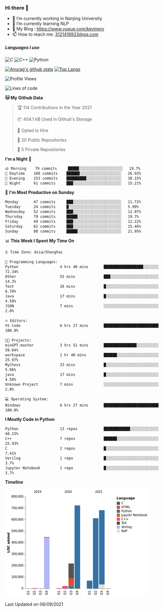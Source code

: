 ### Hi there 👋

- 🔭 I’m currently working in Nanjing University
- 🌱 I’m currently learning NLP
- 👯 My Blog : https://www.yuque.com/kevinpro
- 📫 How to reach me: 3121416933@qq.com

##### Languages I use
![C](https://img.shields.io/badge/-C-000000?style=flat&logo=c)
![C++](https://img.shields.io/badge/-C++-000000?style=flat&logo=c%2B%2B)
![Python](https://img.shields.io/badge/-Python-000000?style=flat&logo=python)

[![Anurag's github stats](https://github-readme-stats.vercel.app/api?username=Ricardokevins)](https://github.com/anuraghazra/github-readme-stats)
[![Top Langs](https://github-readme-stats.vercel.app/api/top-langs/?username=Ricardokevins)](https://github.com/anuraghazra/github-readme-stats)

<!--START_SECTION:waka-->
![Profile Views](http://img.shields.io/badge/Profile%20Views-1-blue)

![Lines of code](https://img.shields.io/badge/From%20Hello%20World%20I%27ve%20Written-2.8%20million%20lines%20of%20code-blue)

**🐱 My Github Data** 

> 🏆 114 Contributions in the Year 2021
 > 
> 📦 404.1 kB Used in Github's Storage 
 > 
> 💼 Opted to Hire
 > 
> 📜 20 Public Repositories 
 > 
> 🔑 5 Private Repositories  
 > 
**I'm a Night 🦉** 

```text
🌞 Morning    79 commits     █████░░░░░░░░░░░░░░░░░░░░   19.7% 
🌆 Daytime    108 commits    ██████░░░░░░░░░░░░░░░░░░░   26.93% 
🌃 Evening    153 commits    █████████░░░░░░░░░░░░░░░░   38.15% 
🌙 Night      61 commits     ███░░░░░░░░░░░░░░░░░░░░░░   15.21%

```
📅 **I'm Most Productive on Sunday** 

```text
Monday       47 commits     ███░░░░░░░░░░░░░░░░░░░░░░   11.72% 
Tuesday      24 commits     █░░░░░░░░░░░░░░░░░░░░░░░░   5.99% 
Wednesday    52 commits     ███░░░░░░░░░░░░░░░░░░░░░░   12.97% 
Thursday     79 commits     █████░░░░░░░░░░░░░░░░░░░░   19.7% 
Friday       49 commits     ███░░░░░░░░░░░░░░░░░░░░░░   12.22% 
Saturday     62 commits     ███░░░░░░░░░░░░░░░░░░░░░░   15.46% 
Sunday       88 commits     █████░░░░░░░░░░░░░░░░░░░░   21.95%

```


📊 **This Week I Spent My Time On** 

```text
⌚︎ Time Zone: Asia/Shanghai

💬 Programming Languages: 
Python                   4 hrs 40 mins       ██████████████████░░░░░░░   72.34% 
Other                    55 mins             ███░░░░░░░░░░░░░░░░░░░░░░   14.3% 
Text                     26 mins             █░░░░░░░░░░░░░░░░░░░░░░░░   6.78% 
Java                     17 mins             █░░░░░░░░░░░░░░░░░░░░░░░░   4.58% 
JSON                     7 mins              ░░░░░░░░░░░░░░░░░░░░░░░░░   2.0%

🔥 Editors: 
VS Code                  6 hrs 27 mins       █████████████████████████   100.0%

🐱‍💻 Projects: 
minGPT-master            3 hrs 51 mins       ███████████████░░░░░░░░░░   59.84% 
workspace                1 hr 40 mins        ██████░░░░░░░░░░░░░░░░░░░   25.97% 
MyChess                  23 mins             █░░░░░░░░░░░░░░░░░░░░░░░░   5.96% 
java                     17 mins             █░░░░░░░░░░░░░░░░░░░░░░░░   4.58% 
Unknown Project          7 mins              ░░░░░░░░░░░░░░░░░░░░░░░░░   2.0%

💻 Operating System: 
Windows                  6 hrs 27 mins       █████████████████████████   100.0%

```

**I Mostly Code in Python** 

```text
Python                   13 repos            ████████████░░░░░░░░░░░░░   48.15% 
C++                      7 repos             ██████░░░░░░░░░░░░░░░░░░░   25.93% 
C                        2 repos             █░░░░░░░░░░░░░░░░░░░░░░░░   7.41% 
Verilog                  1 repo              █░░░░░░░░░░░░░░░░░░░░░░░░   3.7% 
Jupyter Notebook         1 repo              █░░░░░░░░░░░░░░░░░░░░░░░░   3.7%

```


**Timeline**

![Chart not found](https://raw.githubusercontent.com/Ricardokevins/Ricardokevins/master/charts/bar_graph.png) 


 Last Updated on 06/09/2021
<!--END_SECTION:waka-->
